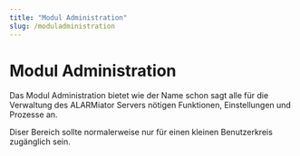 ```yaml
---
title: "Modul Administration"
slug: /moduladministration
---
```


# Modul Administration

Das Modul Administration bietet wie der Name schon sagt alle für die Verwaltung des ALARMiator Servers nötigen Funktionen, Einstellungen und Prozesse an.



Diser Bereich sollte normalerweise nur für einen kleinen Benutzerkreis zugänglich sein.